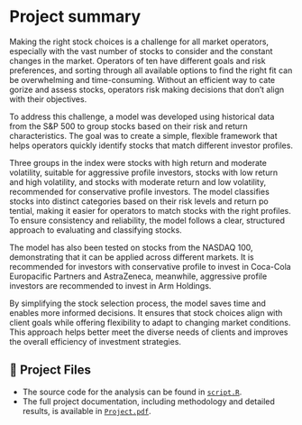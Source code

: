 # Project summary
 Making the right stock choices is a challenge for all market operators, especially with the
 vast number of stocks to consider and the constant changes in the market. Operators of
ten have different goals and risk preferences, and sorting through all available options to
 find the right fit can be overwhelming and time-consuming. Without an efficient way to cate
gorize and assess stocks, operators risk making decisions that don’t align with their objectives.
 
 To address this challenge, a model was developed using historical data from the S&P 500 to
 group stocks based on their risk and return characteristics. The goal was to create a simple,
 flexible framework that helps operators quickly identify stocks that match different investor
 profiles.
 
 Three groups in the index were stocks with high return and moderate volatility, suitable
 for aggressive profile investors, stocks with low return and high volatility, and stocks with
 moderate return and low volatility, recommended for conservative profile investors.
 The model classifies stocks into distinct categories based on their risk levels and return po
tential, making it easier for operators to match stocks with the right profiles. To ensure
 consistency and reliability, the model follows a clear, structured approach to evaluating and
 classifying stocks.
 
 The model has also been tested on stocks from the NASDAQ 100, demonstrating that it can
 be applied across different markets. It is recommended for investors with conservative profile
 to invest in Coca-Cola Europacific Partners and AstraZeneca, meanwhile, aggressive profile
 investors are recommended to invest in Arm Holdings.
 
 By simplifying the stock selection process, the model saves time and enables more informed
 decisions. It ensures that stock choices align with client goals while offering flexibility to adapt
 to changing market conditions. This approach helps better meet the diverse needs of clients
 and improves the overall efficiency of investment strategies.

 ## 📂 Project Files

* The source code for the analysis can be found in [`script.R`](code_clustering_and_classification_of_sp500_stocks.R).
* The full project documentation, including methodology and detailed results, is available in [`Project.pdf`](report_clustering_and_classification_of_sp500_stocks.pdf).
